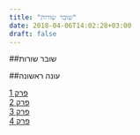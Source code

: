 ```yaml
---
title: "שובר שורות"
date: 2018-04-06T14:02:28+03:00
draft: false
---
```


##שובר שורות

##עונה ראשונה

<a href="page/dexter01/">פרק 1 </a><br>
<a href="page/dexter01/">פרק 2 </a><br>
<a href="page/dexter01/">פרק 3 </a><br>
<a href="page/dexter01/">פרק 4 </a>
